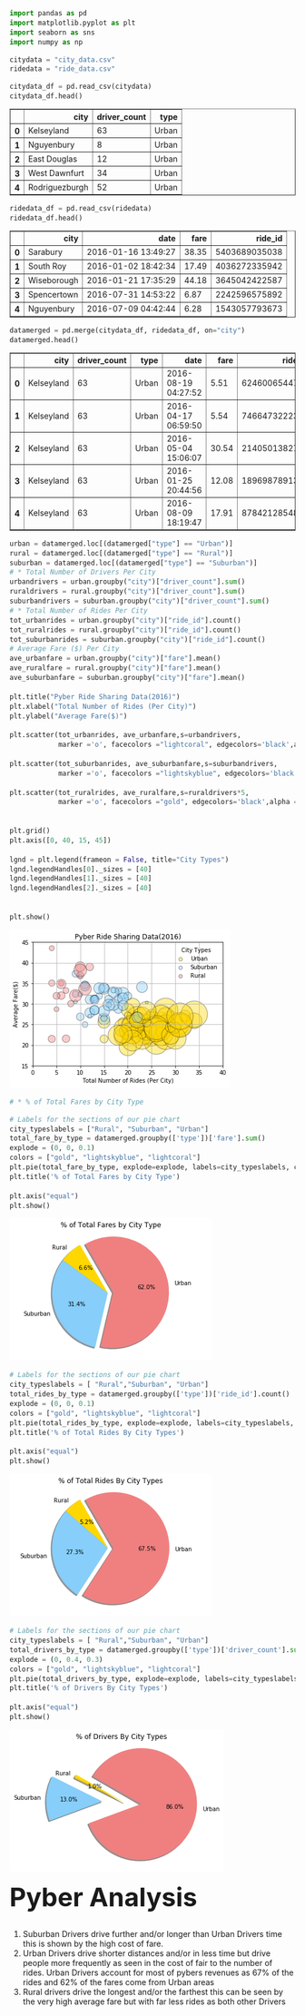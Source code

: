 

```python
import pandas as pd
import matplotlib.pyplot as plt
import seaborn as sns
import numpy as np
```


```python
citydata = "city_data.csv"
ridedata = "ride_data.csv"
```


```python
citydata_df = pd.read_csv(citydata)
citydata_df.head()
```




<div>
<style scoped>
    .dataframe tbody tr th:only-of-type {
        vertical-align: middle;
    }

    .dataframe tbody tr th {
        vertical-align: top;
    }

    .dataframe thead th {
        text-align: right;
    }
</style>
<table border="1" class="dataframe">
  <thead>
    <tr style="text-align: right;">
      <th></th>
      <th>city</th>
      <th>driver_count</th>
      <th>type</th>
    </tr>
  </thead>
  <tbody>
    <tr>
      <th>0</th>
      <td>Kelseyland</td>
      <td>63</td>
      <td>Urban</td>
    </tr>
    <tr>
      <th>1</th>
      <td>Nguyenbury</td>
      <td>8</td>
      <td>Urban</td>
    </tr>
    <tr>
      <th>2</th>
      <td>East Douglas</td>
      <td>12</td>
      <td>Urban</td>
    </tr>
    <tr>
      <th>3</th>
      <td>West Dawnfurt</td>
      <td>34</td>
      <td>Urban</td>
    </tr>
    <tr>
      <th>4</th>
      <td>Rodriguezburgh</td>
      <td>52</td>
      <td>Urban</td>
    </tr>
  </tbody>
</table>
</div>




```python
ridedata_df = pd.read_csv(ridedata)
ridedata_df.head()
```




<div>
<style scoped>
    .dataframe tbody tr th:only-of-type {
        vertical-align: middle;
    }

    .dataframe tbody tr th {
        vertical-align: top;
    }

    .dataframe thead th {
        text-align: right;
    }
</style>
<table border="1" class="dataframe">
  <thead>
    <tr style="text-align: right;">
      <th></th>
      <th>city</th>
      <th>date</th>
      <th>fare</th>
      <th>ride_id</th>
    </tr>
  </thead>
  <tbody>
    <tr>
      <th>0</th>
      <td>Sarabury</td>
      <td>2016-01-16 13:49:27</td>
      <td>38.35</td>
      <td>5403689035038</td>
    </tr>
    <tr>
      <th>1</th>
      <td>South Roy</td>
      <td>2016-01-02 18:42:34</td>
      <td>17.49</td>
      <td>4036272335942</td>
    </tr>
    <tr>
      <th>2</th>
      <td>Wiseborough</td>
      <td>2016-01-21 17:35:29</td>
      <td>44.18</td>
      <td>3645042422587</td>
    </tr>
    <tr>
      <th>3</th>
      <td>Spencertown</td>
      <td>2016-07-31 14:53:22</td>
      <td>6.87</td>
      <td>2242596575892</td>
    </tr>
    <tr>
      <th>4</th>
      <td>Nguyenbury</td>
      <td>2016-07-09 04:42:44</td>
      <td>6.28</td>
      <td>1543057793673</td>
    </tr>
  </tbody>
</table>
</div>




```python
datamerged = pd.merge(citydata_df, ridedata_df, on="city")
datamerged.head()

```




<div>
<style scoped>
    .dataframe tbody tr th:only-of-type {
        vertical-align: middle;
    }

    .dataframe tbody tr th {
        vertical-align: top;
    }

    .dataframe thead th {
        text-align: right;
    }
</style>
<table border="1" class="dataframe">
  <thead>
    <tr style="text-align: right;">
      <th></th>
      <th>city</th>
      <th>driver_count</th>
      <th>type</th>
      <th>date</th>
      <th>fare</th>
      <th>ride_id</th>
    </tr>
  </thead>
  <tbody>
    <tr>
      <th>0</th>
      <td>Kelseyland</td>
      <td>63</td>
      <td>Urban</td>
      <td>2016-08-19 04:27:52</td>
      <td>5.51</td>
      <td>6246006544795</td>
    </tr>
    <tr>
      <th>1</th>
      <td>Kelseyland</td>
      <td>63</td>
      <td>Urban</td>
      <td>2016-04-17 06:59:50</td>
      <td>5.54</td>
      <td>7466473222333</td>
    </tr>
    <tr>
      <th>2</th>
      <td>Kelseyland</td>
      <td>63</td>
      <td>Urban</td>
      <td>2016-05-04 15:06:07</td>
      <td>30.54</td>
      <td>2140501382736</td>
    </tr>
    <tr>
      <th>3</th>
      <td>Kelseyland</td>
      <td>63</td>
      <td>Urban</td>
      <td>2016-01-25 20:44:56</td>
      <td>12.08</td>
      <td>1896987891309</td>
    </tr>
    <tr>
      <th>4</th>
      <td>Kelseyland</td>
      <td>63</td>
      <td>Urban</td>
      <td>2016-08-09 18:19:47</td>
      <td>17.91</td>
      <td>8784212854829</td>
    </tr>
  </tbody>
</table>
</div>




```python
urban = datamerged.loc[(datamerged["type"] == "Urban")]
rural = datamerged.loc[(datamerged["type"] == "Rural")]
suburban = datamerged.loc[(datamerged["type"] == "Suburban")]
# * Total Number of Drivers Per City
urbandrivers = urban.groupby("city")["driver_count"].sum()
ruraldrivers = rural.groupby("city")["driver_count"].sum()
suburbandrivers = suburban.groupby("city")["driver_count"].sum()
# * Total Number of Rides Per City
tot_urbanrides = urban.groupby("city")["ride_id"].count()
tot_ruralrides = rural.groupby("city")["ride_id"].count()
tot_suburbanrides = suburban.groupby("city")["ride_id"].count()
# Average Fare ($) Per City
ave_urbanfare = urban.groupby("city")["fare"].mean()
ave_ruralfare = rural.groupby("city")["fare"].mean()
ave_suburbanfare = suburban.groupby("city")["fare"].mean()

plt.title("Pyber Ride Sharing Data(2016)")
plt.xlabel("Total Number of Rides (Per City)")
plt.ylabel("Average Fare($)")

plt.scatter(tot_urbanrides, ave_urbanfare,s=urbandrivers,
            marker ='o', facecolors ="lightcoral", edgecolors='black',alpha = 0.4, label="Urban")

plt.scatter(tot_suburbanrides, ave_suburbanfare,s=suburbandrivers,
            marker ='o', facecolors ="lightskyblue", edgecolors='black',alpha = 0.4, label="Suburban")

plt.scatter(tot_ruralrides, ave_ruralfare,s=ruraldrivers*5, 
            marker ='o', facecolors ="gold", edgecolors='black',alpha = 0.4, label="Rural")


plt.grid()
plt.axis([0, 40, 15, 45])

lgnd = plt.legend(frameon = False, title="City Types")
lgnd.legendHandles[0]._sizes = [40]
lgnd.legendHandles[1]._sizes = [40]
lgnd.legendHandles[2]._sizes = [40]


plt.show()
```


![png](Pyber_files/Pyber_5_0.png)



```python
# * % of Total Fares by City Type
```


```python
# Labels for the sections of our pie chart
city_typeslabels = ["Rural", "Suburban", "Urban"]
total_fare_by_type = datamerged.groupby(['type'])['fare'].sum()
explode = (0, 0, 0.1)
colors = ["gold", "lightskyblue", "lightcoral"]
plt.pie(total_fare_by_type, explode=explode, labels=city_typeslabels, colors=colors, autopct="%1.1f%%",shadow=True, startangle=120)
plt.title('% of Total Fares by City Type')

plt.axis("equal")
plt.show()
```


![png](Pyber_files/Pyber_7_0.png)



```python
# Labels for the sections of our pie chart
city_typeslabels = [ "Rural","Suburban", "Urban"]
total_rides_by_type = datamerged.groupby(['type'])['ride_id'].count()
explode = (0, 0, 0.1)
colors = ["gold", "lightskyblue", "lightcoral"]
plt.pie(total_rides_by_type, explode=explode, labels=city_typeslabels, colors=colors, autopct="%1.1f%%",shadow=True, startangle=120)
plt.title('% of Total Rides By City Types')

plt.axis("equal")
plt.show()
```


![png](Pyber_files/Pyber_8_0.png)



```python
# Labels for the sections of our pie chart
city_typeslabels = [ "Rural","Suburban", "Urban"]
total_drivers_by_type = datamerged.groupby(['type'])['driver_count'].sum()
explode = (0, 0.4, 0.3)
colors = ["gold", "lightskyblue", "lightcoral"]
plt.pie(total_drivers_by_type, explode=explode, labels=city_typeslabels, colors=colors, autopct="%1.1f%%",shadow=True, startangle=150)
plt.title('% of Drivers By City Types')

plt.axis("equal")
plt.show()
```


![png](Pyber_files/Pyber_9_0.png)



<html><div style="font-size:45px; padding-bottom:15px;"><b>Pyber Analysis</b></div>
    <ol>
        <li>Suburban Drivers drive further and/or longer than Urban Drivers time this is shown by the high cost of fare.
        </li>
        <li>Urban Drivers drive shorter distances and/or in less time but drive people more frequently as seen in the cost of fair to the number of rides. Urban Drivers account for most of pybers revenues as 67% of the rides and 62% of the fares come from Urban areas
        </li>
        <li>Rural drivers drive the longest and/or the farthest this can be seen by the very high average fare but with far less rides as both other Drivers
        </li>
    </ol>
    
<html>
    
